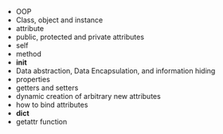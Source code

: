 - OOP
- Class, object and instance
- attribute
- public, protected and private attributes
- self
- method
- __init__
- Data abstraction, Data Encapsulation, and information hiding
- properties
- getters and setters
- dynamic creation of arbitrary new attributes
- how to bind attributes
- __dict__
- getattr function

